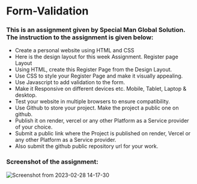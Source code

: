 # Form-Validation

### This is an assignment given by Special Man Global Solution. The instruction to the assignment is given below:

- Create a personal website using HTML and CSS
- Here is the design layout for this week Assignment. Register page Layout
- Using HTML, create this Register Page from the Design Layout.
- Use CSS to style your Register Page and make it visually appealing.
- Use Javascript to add validation to the form.
- Make it Responsive on different devices etc. Mobile, Tablet, Laptop & desktop. 
- Test your website in multiple browsers to ensure compatibility.
- Use Github to store your project. Make the project a public one on github.
- Publish it on render, vercel or any other Platform as a Service provider of your choice.
- Submit a public link where the Project is published on render, Vercel or any other Platform as a Service provider.
- Also submit the github public repository url for your work.




### Screenshot of the assignment:

![Screenshot from 2023-02-28 14-17-30](https://user-images.githubusercontent.com/65573250/221865475-e0eeaa16-da9a-4d25-9c3c-018566947ea6.png)
